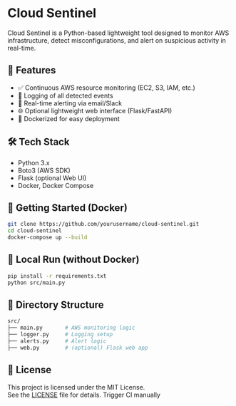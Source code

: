 <!-- CI trigger -->

# Cloud Sentinel

Cloud Sentinel is a Python-based lightweight tool designed to monitor AWS infrastructure, detect misconfigurations, and alert on suspicious activity in real-time.

## 🚀 Features

- ✅ Continuous AWS resource monitoring (EC2, S3, IAM, etc.)
- 📄 Logging of all detected events
- 🔔 Real-time alerting via email/Slack
- 🌐 Optional lightweight web interface (Flask/FastAPI)
- 🐳 Dockerized for easy deployment

## 🛠️ Tech Stack

- Python 3.x
- Boto3 (AWS SDK)
- Flask (optional Web UI)
- Docker, Docker Compose

## 🐳 Getting Started (Docker)

```bash
git clone https://github.com/yourusername/cloud-sentinel.git
cd cloud-sentinel
docker-compose up --build
```

## 🐍 Local Run (without Docker)

```bash
pip install -r requirements.txt
python src/main.py
```

## 📁 Directory Structure

```bash
src/
├── main.py       # AWS monitoring logic
├── logger.py     # Logging setup
├── alerts.py     # Alert logic
├── web.py        # (optional) Flask web app
```

## 📄 License

This project is licensed under the MIT License.  
See the [LICENSE](LICENSE) file for details.
Trigger CI manually
